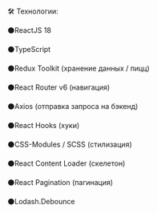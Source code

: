 🛠 Технологии:

⚫ReactJS 18  

⚫TypeScript

⚫Redux Toolkit (хранение данных / пицц)

⚫React Router v6 (навигация)

⚫Axios (отправка запроса на бэкенд)

⚫React Hooks (хуки)

⚫CSS-Modules / SCSS (стилизация)

⚫React Content Loader (скелетон)

⚫React Pagination (пагинация)

⚫Lodash.Debounce


